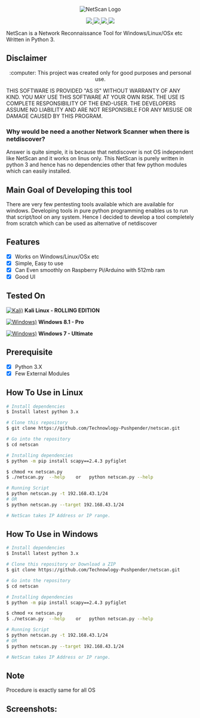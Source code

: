<p align="center">
  <img src="https://github.com/Technowlogy-Pushpender/netscan/blob/master/img/netscan-logo.png" alt="NetScan Logo"/>
</p>


<p align="center">
    <a href="https://python.org">
    <img src="https://img.shields.io/badge/Python-3.7-green.svg">
  </a>
  <a href="https://github.com/Technowlogy-Pushpender/technowhorse/blob/master/LICENSE">
    <img src="https://img.shields.io/badge/License-BSD%203-lightgrey.svg">
  </a>
  <a href="https://github.com/Technowlogy-Pushpender/technowhorse/releases">
    <img src="https://img.shields.io/badge/Release-1.0-blue.svg">
  </a>
    <a href="https://github.com/Technowlogy-Pushpender/technowhorse">
    <img src="https://img.shields.io/badge/Open%20Source-%E2%9D%A4-brightgreen.svg">
  </a>
</p>

NetScan is a Network Reconnaissance Tool for Windows/Linux/OSx  etc Written in Python 3.

## Disclaimer
<p align="center">
  :computer: This project was created only for good purposes and personal use.
</p>

THIS SOFTWARE IS PROVIDED "AS IS" WITHOUT WARRANTY OF ANY KIND. YOU MAY USE THIS SOFTWARE AT YOUR OWN RISK. THE USE IS COMPLETE RESPONSIBILITY OF THE END-USER. THE DEVELOPERS ASSUME NO LIABILITY AND ARE NOT RESPONSIBLE FOR ANY MISUSE OR DAMAGE CAUSED BY THIS PROGRAM.

### Why would be need a another Network Scanner when there is netdiscover?

Answer is quite simple, it is because that netdiscover is not OS independent like NetScan and it works on linus only.
This NetScan is purely written in python 3 and hence has no dependencies other that few python modules which can easily installed.

## Main Goal of Developing this tool

There are very few pentesting tools available which are available for windows.
Developing tools in pure python programming enables us to run that script/tool on any system.
Hence I decided to develop a tool completely from scratch which can be used as alternative of netdiscover

## Features
- [x] Works on Windows/Linux/OSx etc
- [x] Simple, Easy to use
- [x] Can Even smoothly on Raspberry Pi/Arduino with 512mb ram
- [x] Good UI

## Tested On
[![Kali)](https://www.google.com/s2/favicons?domain=https://www.kali.org/)](https://www.kali.org) **Kali Linux - ROLLING EDITION**

[![Windows)](https://www.google.com/s2/favicons?domain=https://www.microsoft.com/en-in/windows/)](https://www.microsoft.com/en-in/windows/) **Windows 8.1 - Pro**

[![Windows)](https://www.google.com/s2/favicons?domain=https://www.microsoft.com/en-in/windows/)](https://www.microsoft.com/en-in/windows/) **Windows 7 - Ultimate**

## Prerequisite
- [x] Python 3.X
- [x] Few External Modules

## How To Use in Linux
```bash
# Install dependencies 
$ Install latest python 3.x

# Clone this repository
$ git clone https://github.com/Technowlogy-Pushpender/netscan.git

# Go into the repository
$ cd netscan

# Installing dependencies
$ python -m pip install scapy==2.4.3 pyfiglet

$ chmod +x netscan.py
$ ./netscan.py  --help    or   python netscan.py --help

# Running Script
$ python netscan.py -t 192.168.43.1/24
# OR 
$ python netscan.py --target 192.168.43.1/24

# NetScan takes IP Address or IP range.
```

## How To Use in Windows
```bash
# Install dependencies 
$ Install latest python 3.x

# Clone this repository or Download a ZIP
$ git clone https://github.com/Technowlogy-Pushpender/netscan.git

# Go into the repository
$ cd netscan

# Installing dependencies
$ python -m pip install scapy==2.4.3 pyfiglet

$ chmod +x netscan.py
$ ./netscan.py  --help    or   python netscan.py --help

# Running Script
$ python netscan.py -t 192.168.43.1/24
# OR 
$ python netscan.py --target 192.168.43.1/24

# NetScan takes IP Address or IP range.
```

## Note

Procedure is exactly same for all OS

## Screenshots:
